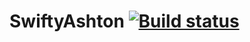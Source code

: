 # SwiftyAshton [![Build status](https://badge.buildkite.com/418f84ba1ee2d996d15acb9332cf231a0d174f679873cb60ce.svg)](https://buildkite.com/ideasoncanvas/ashton)

